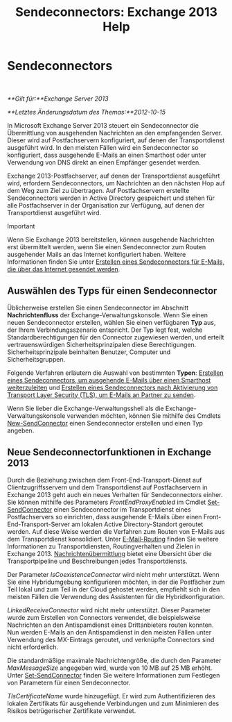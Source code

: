 ﻿---
title: 'Sendeconnectors: Exchange 2013 Help'
TOCTitle: Sendeconnectors
ms:assetid: 6aa19a12-c7b2-4eac-a8dc-9a4d26919ac5
ms:mtpsurl: https://technet.microsoft.com/de-de/library/Aa998662(v=EXCHG.150)
ms:contentKeyID: 50475900
ms.date: 04/24/2018
mtps_version: v=EXCHG.150
ms.translationtype: HT
---

# Sendeconnectors

 

_**Gilt für:**Exchange Server 2013_

_**Letztes Änderungsdatum des Themas:**2012-10-15_

In Microsoft Exchange Server 2013 steuert ein Sendeconnector die Übermittlung von ausgehenden Nachrichten an den empfangenden Server. Dieser wird auf Postfachservern konfiguriert, auf denen der Transportdienst ausgeführt wird. In den meisten Fällen wird ein Sendeconnector so konfiguriert, dass ausgehende E-Mails an einen Smarthost oder unter Verwendung von DNS direkt an einen Empfänger gesendet werden.

Exchange 2013-Postfachserver, auf denen der Transportdienst ausgeführt wird, erfordern Sendeconnectors, um Nachrichten an den nächsten Hop auf dem Weg zum Ziel zu übertragen. Auf Postfachservern erstellte Sendeconnectors werden in Active Directory gespeichert und stehen für alle Postfachserver in der Organisation zur Verfügung, auf denen der Transportdienst ausgeführt wird.


> [!IMPORTANT]
> Wenn Sie Exchange 2013 bereitstellen, können ausgehende Nachrichten erst übermittelt werden, wenn Sie einen Sendeconnector zum Routen ausgehender Mails an das Internet konfiguriert haben. Weitere Informationen finden Sie unter <A href="create-a-send-connector-for-email-sent-to-the-internet-exchange-2013-help.md">Erstellen eines Sendeconnectors für E-Mails, die über das Internet gesendet werden</A>.



## Auswählen des Typs für einen Sendeconnector

Üblicherweise erstellen Sie einen Sendeconnector im Abschnitt **Nachrichtenfluss** der Exchange-Verwaltungskonsole. Wenn Sie einen neuen Sendeconnector erstellen, wählen Sie einen verfügbaren **Typ** aus, der Ihrem Verbindungsszenario entspricht. Der Typ legt fest, welche Standardberechtigungen für den Connector zugewiesen werden, und erteilt vertrauenswürdigen Sicherheitsprinzipalen diese Berechtigungen. Sicherheitsprinzipale beinhalten Benutzer, Computer und Sicherheitsgruppen.

Folgende Verfahren erläutern die Auswahl von bestimmten **Typen**: [Erstellen eines Sendeconnectors, um ausgehende E-Mails über einen Smarthost weiterzuleiten](create-a-send-connector-to-route-outbound-email-through-a-smart-host-exchange-2013-help.md) und [Erstellen eines Sendeconnectors nach Aktivierung von Transport Layer Security (TLS), um E-Mails an Partner zu senden](create-a-send-connector-to-send-email-to-a-partner-with-transport-layer-security-tls-applied-exchange-2013-help.md).

Wenn Sie lieber die Exchange-Verwaltungsshell als die Exchange-Verwaltungskonsole verwenden möchten, können Sie mithilfe des Cmdlets [New-SendConnector](https://technet.microsoft.com/de-de/library/aa998936\(v=exchg.150\)) einen Sendeconnector erstellen und einen Typ angeben.

## Neue Sendeconnectorfunktionen in Exchange 2013

Durch die Beziehung zwischen dem Front-End-Transport-Dienst auf Clientzugriffsservern und dem Transportdienst auf Postfachservern in Exchange 2013 geht auch ein neues Verhalten für Sendeconnectors einher. Sie können mithilfe des Parameters *FrontEndProxyEnabled* im Cmdlet [Set-SendConnector](https://technet.microsoft.com/de-de/library/aa998294\(v=exchg.150\)) einen Sendeconnector im Transportdienst eines Postfachservers so einrichten, dass ausgehende E-Mails über einen Front-End-Transport-Server am lokalen Active Directory-Standort geroutet werden. Auf diese Weise werden die Verfahren zum Routen von E-Mails aus dem Transportdienst konsolidiert. Unter [E-Mail-Routing](mail-routing-exchange-2013-help.md) finden Sie weitere Informationen zu Transportdiensten, Routingverhalten und Zielen in Exchange 2013. [Nachrichtenübermittlung](mail-flow-exchange-2013-help.md) bietet eine Übersicht über die Transportpipeline und Beschreibungen jedes Transportdiensts.

Der Parameter *IsCoexistenceConnector* wird nicht mehr unterstützt. Wenn Sie eine Hybridumgebung konfigurieren möchten, in der die Postfächer zum Teil lokal und zum Teil in der Cloud gehostet werden, empfiehlt sich in den meisten Fällen die Verwendung des Assistenten für die Hybridkonfiguration.

*LinkedReceiveConnector* wird nicht mehr unterstützt. Dieser Parameter wurde zum Erstellen von Connectors verwendet, die beispielsweise Nachrichten an den Antispamdienst eines Drittanbieters routen konnten. Nun werden E-Mails an den Antispamdienst in den meisten Fällen unter Verwendung des MX-Eintrags geroutet, und verknüpfte Connectors sind nicht erforderlich.

Die standardmäßige maximale Nachrichtengröße, die durch den Parameter *MaxMessageSize* angegeben wird, wurde von 10 MB auf 25 MB erhöht. Unter [Set-SendConnector](https://technet.microsoft.com/de-de/library/aa998294\(v=exchg.150\)) finden Sie weitere Informationen zum Festlegen von Parametern für einen Sendeconnector.

*TlsCertificateName* wurde hinzugefügt. Er wird zum Authentifizieren des lokalen Zertifikats für ausgehende Verbindungen und zum Minimieren des Risikos betrügerischer Zertifikate verwendet.

